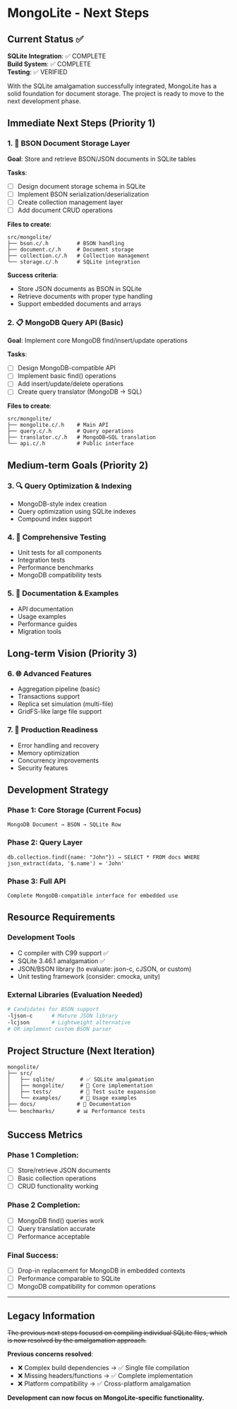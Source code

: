 # MongoLite - Next Steps

## Current Status ✅

**SQLite Integration**: ✅ COMPLETE  
**Build System**: ✅ COMPLETE  
**Testing**: ✅ VERIFIED  

With the SQLite amalgamation successfully integrated, MongoLite has a solid foundation for document storage. The project is ready to move to the next development phase.

## Immediate Next Steps (Priority 1)

### 1. 🔧 BSON Document Storage Layer
**Goal**: Store and retrieve BSON/JSON documents in SQLite tables

**Tasks**:
- [ ] Design document storage schema in SQLite
- [ ] Implement BSON serialization/deserialization
- [ ] Create collection management layer
- [ ] Add document CRUD operations

**Files to create**:
```
src/mongolite/
├── bson.c/.h         # BSON handling
├── document.c/.h     # Document storage
├── collection.c/.h   # Collection management
└── storage.c/.h      # SQLite integration
```

**Success criteria**:
- Store JSON documents as BSON in SQLite
- Retrieve documents with proper type handling
- Support embedded documents and arrays

### 2. 📋 MongoDB Query API (Basic)
**Goal**: Implement core MongoDB find/insert/update operations

**Tasks**:
- [ ] Design MongoDB-compatible API
- [ ] Implement basic find() operations
- [ ] Add insert/update/delete operations
- [ ] Create query translator (MongoDB → SQL)

**Files to create**:
```
src/mongolite/
├── mongolite.c/.h    # Main API
├── query.c/.h        # Query operations
├── translator.c/.h   # MongoDB→SQL translation
└── api.c/.h          # Public interface
```

## Medium-term Goals (Priority 2)

### 3. 🔍 Query Optimization & Indexing
- MongoDB-style index creation
- Query optimization using SQLite indexes
- Compound index support

### 4. 🧪 Comprehensive Testing
- Unit tests for all components
- Integration tests
- Performance benchmarks
- MongoDB compatibility tests

### 5. 📖 Documentation & Examples
- API documentation
- Usage examples
- Performance guides
- Migration tools

## Long-term Vision (Priority 3)

### 6. 🌐 Advanced Features
- Aggregation pipeline (basic)
- Transactions support
- Replica set simulation (multi-file)
- GridFS-like large file support

### 7. 🚀 Production Readiness
- Error handling and recovery
- Memory optimization
- Concurrency improvements
- Security features

## Development Strategy

### Phase 1: Core Storage (Current Focus)
```
MongoDB Document → BSON → SQLite Row
```

### Phase 2: Query Layer
```
db.collection.find({name: "John"}) → SELECT * FROM docs WHERE json_extract(data, '$.name') = 'John'
```

### Phase 3: Full API
```
Complete MongoDB-compatible interface for embedded use
```

## Resource Requirements

### Development Tools
- C compiler with C99 support ✅
- SQLite 3.46.1 amalgamation ✅ 
- JSON/BSON library (to evaluate: json-c, cJSON, or custom)
- Unit testing framework (consider: cmocka, unity)

### External Libraries (Evaluation Needed)
```bash
# Candidates for BSON support
-ljson-c      # Mature JSON library
-lcjson       # Lightweight alternative  
# OR implement custom BSON parser
```

## Project Structure (Next Iteration)

```
mongolite/
├── src/
│   ├── sqlite/        # ✅ SQLite amalgamation
│   ├── mongolite/     # 🔧 Core implementation 
│   ├── tests/         # 🧪 Test suite expansion
│   └── examples/      # 📖 Usage examples
├── docs/             # 📖 Documentation
└── benchmarks/       # 📊 Performance tests
```

## Success Metrics

### Phase 1 Completion:
- [ ] Store/retrieve JSON documents 
- [ ] Basic collection operations
- [ ] CRUD functionality working

### Phase 2 Completion:
- [ ] MongoDB find() queries work
- [ ] Query translation accurate
- [ ] Performance acceptable

### Final Success:
- [ ] Drop-in replacement for MongoDB in embedded contexts
- [ ] Performance comparable to SQLite
- [ ] MongoDB compatibility for common operations

---

## Legacy Information

~~The previous next steps focused on compiling individual SQLite files, which is now resolved by the amalgamation approach.~~

**Previous concerns resolved**:
- ❌ Complex build dependencies → ✅ Single file compilation
- ❌ Missing headers/functions → ✅ Complete implementation
- ❌ Platform compatibility → ✅ Cross-platform amalgamation  

**Development can now focus on MongoLite-specific functionality.**